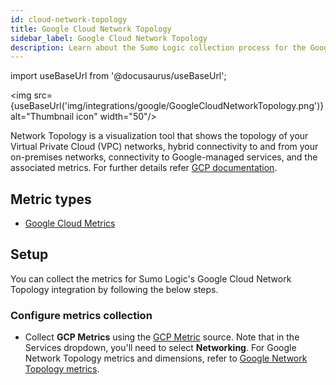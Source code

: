 ```yaml
---
id: cloud-network-topology
title: Google Cloud Network Topology
sidebar_label: Google Cloud Network Topology
description: Learn about the Sumo Logic collection process for the Google Cloud Network Topology service.
---
```


import useBaseUrl from '@docusaurus/useBaseUrl';

<img src={useBaseUrl('img/integrations/google/GoogleCloudNetworkTopology.png')} alt="Thumbnail icon" width="50"/>

Network Topology is a visualization tool that shows the topology of your Virtual Private Cloud (VPC) networks, hybrid connectivity to and from your on-premises networks, connectivity to Google-managed services, and the associated metrics. For further details refer [GCP documentation](https://cloud.google.com/network-intelligence-center/docs/network-topology/concepts/overview).

## Metric types

* [Google Cloud Metrics](https://cloud.google.com/monitoring/api/metrics_gcp)

## Setup

You can collect the metrics for Sumo Logic's Google Cloud Network Topology integration by following the below steps.

### Configure metrics collection

* Collect **GCP Metrics** using the [GCP Metric](/docs/send-data/hosted-collectors/google-source/gcp-metrics-source/) source. Note that in the Services dropdown, you'll need to select **Networking**. For Google Network Topology metrics and dimensions, refer to [Google Network Topology metrics](https://cloud.google.com/monitoring/api/metrics_gcp#gcp-networking).